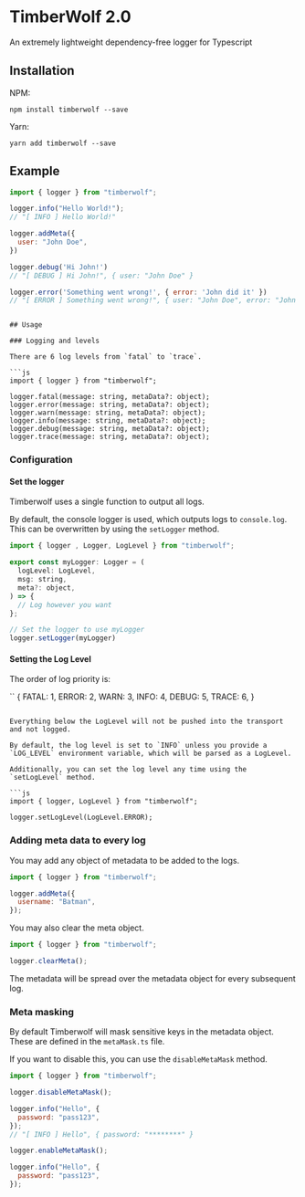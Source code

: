 # TimberWolf 2.0

An extremely lightweight dependency-free logger for Typescript

## Installation

NPM:

`npm install timberwolf --save`

Yarn:

`yarn add timberwolf --save`

## Example

```js
import { logger } from "timberwolf";

logger.info("Hello World!"); 
// "[ INFO ] Hello World!"

logger.addMeta({
  user: "John Doe",
})

logger.debug('Hi John!')
// "[ DEBUG ] Hi John!", { user: "John Doe" }

logger.error('Something went wrong!', { error: 'John did it' }) 
// "[ ERROR ] Something went wrong!", { user: "John Doe", error: "John did it" }
```

```

## Usage

### Logging and levels

There are 6 log levels from `fatal` to `trace`.

```js
import { logger } from "timberwolf";

logger.fatal(message: string, metaData?: object);
logger.error(message: string, metaData?: object);
logger.warn(message: string, metaData?: object);
logger.info(message: string, metaData?: object);
logger.debug(message: string, metaData?: object);
logger.trace(message: string, metaData?: object);
```

### Configuration

#### Set the logger

Timberwolf uses a single function to output all logs.

By default, the console logger is used, which outputs logs to `console.log`. This can be overwritten by using the `setLogger` method.

```js
import { logger , Logger, LogLevel } from "timberwolf";

export const myLogger: Logger = (
  logLevel: LogLevel,
  msg: string,
  meta?: object,
) => {
  // Log however you want
};

// Set the logger to use myLogger
logger.setLogger(myLogger)
```

#### Setting the Log Level

The order of log priority is:

``
{
  FATAL: 1,
  ERROR: 2,
  WARN: 3,
  INFO: 4,
  DEBUG: 5,
  TRACE: 6,
}
```

Everything below the LogLevel will not be pushed into the transport and not logged.

By default, the log level is set to `INFO` unless you provide a `LOG_LEVEL` environment variable, which will be parsed as a LogLevel.

Additionally, you can set the log level any time using the `setLogLevel` method.

```js
import { logger, LogLevel } from "timberwolf";

logger.setLogLevel(LogLevel.ERROR);
```

### Adding meta data to every log

You may add any object of metadata to be added to the logs.

```js
import { logger } from "timberwolf";

logger.addMeta({
  username: "Batman",
});
```

You may also clear the meta object.

```js
import { logger } from "timberwolf";

logger.clearMeta();
```

The metadata will be spread over the metadata object for every subsequent log.

### Meta masking

By default Timberwolf will mask sensitive keys in the metadata object. These are defined in the `metaMask.ts` file.

If you want to disable this, you can use the `disableMetaMask` method.

```js
import { logger } from "timberwolf";

logger.disableMetaMask();

logger.info("Hello", {
  password: "pass123",
});
// "[ INFO ] Hello", { password: "********" }

logger.enableMetaMask();

logger.info("Hello", {
  password: "pass123",
});
```